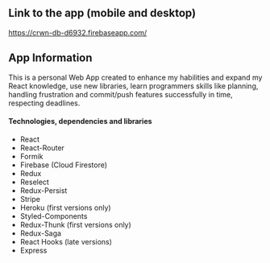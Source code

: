 ## Link to the app (mobile and desktop)
https://crwn-db-d6932.firebaseapp.com/

## App Information
  This is a personal Web App created to enhance my habilities and expand my React knowledge, use new libraries, learn programmers skills like planning, handling frustration and commit/push features successfully in time, respecting deadlines.
#### Technologies, dependencies and libraries
- React
- React-Router
- Formik
- Firebase (Cloud Firestore)
- Redux
- Reselect
- Redux-Persist
- Stripe
- Heroku (first versions only)
- Styled-Components
- Redux-Thunk (first versions only)
- Redux-Saga
- React Hooks (late versions)
- Express
